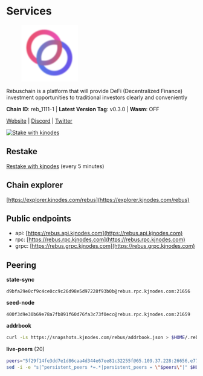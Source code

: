 # Services

<figure><img src="https://raw.githubusercontent.com/kj89/cosmos-images/main/logos/rebus.png" width="150" alt=""><figcaption></figcaption></figure>

Rebuschain is a platform that will provide DeFi (Decentralized Finance)  investment opportunities to traditional investors clearly and conveniently

**Chain ID**: reb_1111-1 | **Latest Version Tag**: v0.3.0 | **Wasm**: OFF

[Website](https://www.rebuschain.com) | [Discord](https://discord.gg/rebuschain) | [Twitter](https://twitter.com/RebusChain)

[![Stake with kjnodes](https://i.ibb.co/cr44Q8j/button-stake-with-kjnodes.png)](https://restake.app/rebus/rebusvaloper1vndzy8y55ylgpmmsc34uy8rm6kqlml6ffs9lrv)

## Restake

[Restake with kjnodes](https://restake.app/rebus/rebusvaloper1vndzy8y55ylgpmmsc34uy8rm6kqlml6ffs9lrv) (every 5 minutes)
## Chain explorer
[https://explorer.kjnodes.com/rebus](https://explorer.kjnodes.com/rebus)

## Public endpoints

* api: [https://rebus.api.kjnodes.com](https://rebus.api.kjnodes.com)
* rpc: [https://rebus.rpc.kjnodes.com](https://rebus.rpc.kjnodes.com)
* grpc: [https://rebus.grpc.kjnodes.com](https://rebus.grpc.kjnodes.com)

## Peering

**state-sync**

```text
d9bfa29e0cf9c4ce0cc9c26d98e5d97228f93b0b@rebus.rpc.kjnodes.com:21656
```

**seed-node**

```text
400f3d9e30b69e78a7fb891f60d76fa3c73f0ecc@rebus.rpc.kjnodes.com:21659
```

**addrbook**
```bash
curl -Ls https://snapshots.kjnodes.com/rebus/addrbook.json > $HOME/.rebusd/config/addrbook.json
```

**live-peers** (20)
```bash
peers="5f29f14fe3dd7e1d86caa4d344e67ee81c32255f@65.109.37.228:26656,e772ebf24c2fda82456812050fee31e19c9455fc@65.109.122.105:61456,4a4d2e7070e05ad6c13628d2f191d96172659452@65.109.65.210:40656,256d9790bf186f5a275790f7fe01e1b8800dcaaf@65.21.88.78:26656,faf349e185255c4aa2786da4f8ac70ea13849db0@169.155.45.128:26656,89757803f40da51678451735445ad40d5b15e059@169.155.44.106:26656,4e3e545e85000045ef44905ab683a5db6f87cdbe@88.198.32.17:37656,b570827e4397512e077028ea7121d3e19eb25bab@85.10.200.221:26656,b1b08fe470551dca6d6631fb1bfabb814f6c1aec@54.37.129.164:54556,237bfc05da5f8cabee00f148995333f37186d232@164.68.121.101:26656,b1dcbb37514fbe215be54079e71aa39dac7fd0ae@64.5.123.203:26656,ff7621be29e39e9fdf07f2501e1a217201ca29ee@213.239.207.175:39656,cd71aa366822800a2aa7051fae69127f78b3f203@188.165.225.226:26656,8535e3e22e5a10e3af6507c34b4bd9859fee4128@65.21.90.137:12856,87102b5dd22c1d17f97197c078f23726ae3c6214@91.157.60.253:26656,ea5e7a6b9a5c18c6455e7a8c583c129c5821a452@51.178.80.111:26656,ebc4d27be0c87f537b44250c2e22ad349dc59fb6@158.69.116.134:26656,3cc5fb5f6140ac4e57dfc80940c8a06daa299c89@51.77.195.46:26656,92245ff5c7a4b293d2f0c7f9afca0ddad2e0fb52@65.108.244.178:26656,d9bfa29e0cf9c4ce0cc9c26d98e5d97228f93b0b@65.109.88.38:21656"
sed -i -e "s|^persistent_peers *=.*|persistent_peers = \"$peers\"|" $HOME/.rebusd/config/config.toml
```
